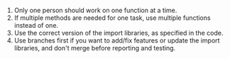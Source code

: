 1. Only one person should work on one function at a time.
2. If multiple methods are needed for one task, use multiple functions instead of one.
3. Use the correct version of the import libraries, as specified in the code.
4. Use branches first if you want to add/fix features or update the import libraries, and don't merge before reporting and testing.